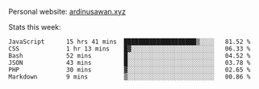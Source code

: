 Personal website: [ardinusawan.xyz](https://ardinusawan.xyz)

Stats this week:
<!--START_SECTION:waka-->

```text
JavaScript      15 hrs 41 mins  ████████████████████▒░░░░   81.52 %
CSS             1 hr 13 mins    █▓░░░░░░░░░░░░░░░░░░░░░░░   06.33 %
Bash            52 mins         █░░░░░░░░░░░░░░░░░░░░░░░░   04.52 %
JSON            43 mins         █░░░░░░░░░░░░░░░░░░░░░░░░   03.78 %
PHP             30 mins         ▓░░░░░░░░░░░░░░░░░░░░░░░░   02.65 %
Markdown        9 mins          ▒░░░░░░░░░░░░░░░░░░░░░░░░   00.86 %
```

<!--END_SECTION:waka-->
